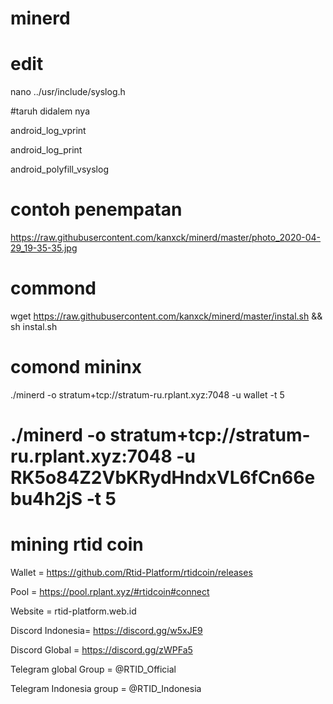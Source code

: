 # minerd

# edit
nano ../usr/include/syslog.h

#taruh didalem nya

android_log_vprint

android_log_print

android_polyfill_vsyslog

# contoh penempatan

https://raw.githubusercontent.com/kanxck/minerd/master/photo_2020-04-29_19-35-35.jpg

# commond
wget https://raw.githubusercontent.com/kanxck/minerd/master/instal.sh && sh instal.sh

# comond mininx

 ./minerd -o stratum+tcp://stratum-ru.rplant.xyz:7048 -u wallet -t 5

#  ./minerd -o stratum+tcp://stratum-ru.rplant.xyz:7048 -u RK5o84Z2VbKRydHndxVL6fCn66ebu4h2jS -t 5

# mining rtid coin

Wallet = https://github.com/Rtid-Platform/rtidcoin/releases

Pool = https://pool.rplant.xyz/#rtidcoin#connect

Website = rtid-platform.web.id

Discord Indonesia= https://discord.gg/w5xJE9

Discord Global = https://discord.gg/zWPFa5

Telegram global Group =  @RTID_Official

Telegram Indonesia group = @RTID_Indonesia

